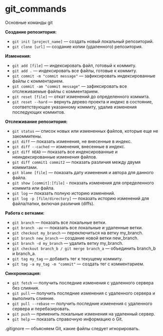 # git_commands
Основные команды git

**Создание репозитория:**
- `git init [project_name]` — создать новый локальный репозиторий.
- `git clone [url]` — создание копии (удаленного) репозитория.

**Изменения:**
- `git add [file]` — индексировать файл, готовый к коммиту.
- `git add .` — индексировать все файлы, готовые к коммиту.
- `git commit -m "commit message"` — зафиксировать индексированные файлы с комментарием.
- `git commit -am "commit message"` — зафиксировать все отслеживаемые файлы с комментарием.
- `git reset [file]` — откат изменений до определенного коммита.
- `git reset --hard` — вернуть дерево проекта и индекс в состояние, соответствующее указанному коммиту, удалив изменения последующих коммитов.

**Отслеживание репозитория:**
- `git status` — список новых или измененных файлов, которые еще не закоммитены.
- `git diff` — показать изменения, не внесенные в индекс.
- `git diff --cached` — изменения, внесенные в индекс.
- `git diff HEAD` — показать все индексированные и неиндексированные изменения файлов.
- `git diff commit1 commit2` — показать различия между двумя коммитами.
- `git blame [file]` — показать дату изменения и автора для данного файла.
- `git show [commit]:[file]` - показать изменения для определенного коммита или файла.
- `git log` — показать полную историю изменений.
- `git log -p [file/directory]` — показать историю изменений для файла/папки, включая различия (diffs).

**Работа с ветками:**
- `git branch` — показать все локальные ветки.
- `git branch -av` — показать все локальные и удаленные ветки.
- `git checkout my_branch` — переключиться на ветку my_branch.
- `git branch new_branch` — создание новой ветки new_branch.
- `git branch -d my_branch` — удалить ветку my_branch.
- `git checkout branch_b / git merge branch_a` — объединить branch_b и branch_a.
- `git tag my_tag` — добавить тег к текущему коммиту.
- `git tag -a my_tag -m "commit"` — создать тег с комментарием.

**Синхронизация:**
- `git fetch` — получить последние изменения с удаленного сервера без слияния.
- `git pull` — получить последние изменения с удаленного сервера и выполнить слияние.
- `git pull --rebase` — получить последние изменения с удаленного сервера и перебазировать.
- `git push` — применить локальные изменения на удаленный сервер.
- `git help` — показать справочную информацию о Git.

.gitignore — объясняем Git, какие файлы следует игнорировать.
